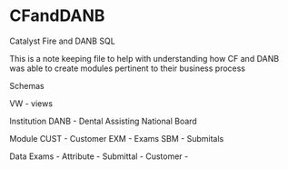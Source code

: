 # CFandDANB
Catalyst Fire and DANB SQL

This is a note keeping file to help with understanding how CF and DANB was able to create modules pertinent to their business process

<p>Schemas</p>
VW - views

Institution
DANB - Dental Assisting National Board

Module
CUST - Customer
EXM - Exams
SBM - Submitals

Data
Exams - 
Attribute -
Submittal - 
Customer - 

